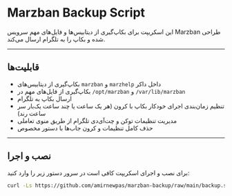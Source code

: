 # Marzban Backup Script

این اسکریپت برای بکاپ‌گیری از دیتابیس‌ها و فایل‌های مهم سرویس Marzban طراحی شده و بکاپ را به تلگرام ارسال می‌کند.

---

## قابلیت‌ها

- بکاپ‌گیری از دیتابیس‌های `marzban` و `marzhelp` داخل داکر  
- بکاپ‌گیری از فایل‌های مهم در `/opt/marzban` و `/var/lib/marzban`  
- ارسال بکاپ به تلگرام  
- تنظیم زمان‌بندی اجرای خودکار بکاپ با کرون (هر یک ساعت یا چند ساعت یک‌بار سر ساعت رند)  
- مدیریت تنظیمات توکن و چت‌آی‌دی تلگرام از طریق منوی تعاملی  
- حذف کامل تنظیمات و کرون جاب‌ها با دستور مخصوص  

---

## نصب و اجرا

برای نصب و اجرای اسکریپت کافی است در سرور دستور زیر را وارد کنید:

```bash
curl -Ls https://github.com/amirnewpas/marzban-backup/raw/main/backup.sh -o /root/backup.sh && chmod +x /root/backup.sh && /root/backup.sh
